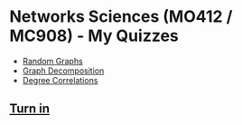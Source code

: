 # Networks Sciences (MO412 / MC908) - My Quizzes

- [Random Graphs](03%20-%20Random%20Graphs/README.md)
- [Graph Decomposition](07%20-%20Graph%20Decomposition/README.md)
- [Degree Correlations](12%20-%20Degree%20Correlations/README.md)

## [Turn in](https://mc908-tiagodepaula.blogspot.com/)
